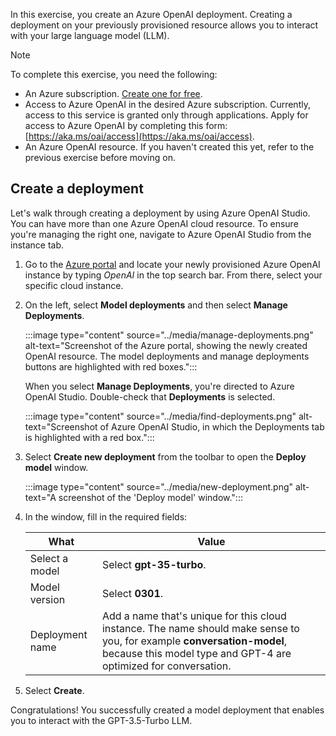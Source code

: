 In this exercise, you create an Azure OpenAI deployment. Creating a deployment on your previously provisioned resource allows you to interact with your large language model (LLM).

> [!NOTE]
> To complete this exercise, you need the following:
>
> - An Azure subscription. [Create one for free](https://azure.microsoft.com/free/ai-services).
> - Access to Azure OpenAI in the desired Azure subscription. Currently, access to this service is granted only through applications. Apply for access to Azure OpenAI by completing this form: [https://aka.ms/oai/access](https://aka.ms/oai/access).
> - An Azure OpenAI resource. If you haven't created this yet, refer to the previous exercise before moving on.

## Create a deployment

Let's walk through creating a deployment by using Azure OpenAI Studio. You can have more than one Azure OpenAI cloud resource. To ensure you're managing the right one, navigate to Azure OpenAI Studio from the instance tab.

1. Go to the [Azure portal](https://portal.azure.com) and locate your newly provisioned Azure OpenAI instance by typing *OpenAI* in the top search bar. From there, select your specific cloud instance.

1. On the left, select **Model deployments** and then select **Manage Deployments**.

    :::image type="content" source="../media/manage-deployments.png" alt-text="Screenshot of the Azure portal, showing the newly created OpenAI resource. The model deployments and manage deployments buttons are highlighted with red boxes.":::

    When you select **Manage Deployments**, you're directed to Azure OpenAI Studio. Double-check that **Deployments** is selected.

    :::image type="content" source="../media/find-deployments.png" alt-text="Screenshot of Azure OpenAI Studio, in which the Deployments tab is highlighted with a red box.":::

1. Select **Create new deployment** from the toolbar to open the **Deploy model** window.

    :::image type="content" source="../media/new-deployment.png" alt-text="A screenshot of the 'Deploy model' window.":::

1. In the window, fill in the required fields:

    | **What** | **Value** |
    |---|---|
    | Select a model | Select **gpt-35-turbo**. |
    | Model version | Select **0301**. |
    | Deployment name | Add a name that's unique for this cloud instance. The name should make sense to you, for example **conversation-model**, because this model type and GPT-4 are optimized for conversation. |

1. Select **Create**.

Congratulations! You successfully created a model deployment that enables you to interact with the GPT-3.5-Turbo LLM.
